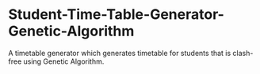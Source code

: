 # Student-Time-Table-Generator-Genetic-Algorithm
A timetable generator which generates timetable for students that is clash-free using Genetic Algorithm.
